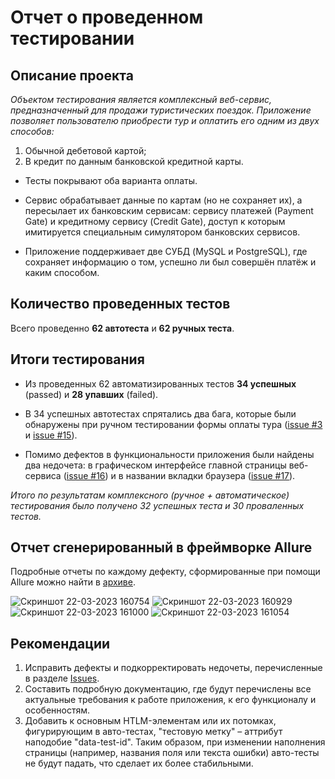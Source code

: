 # Отчет о проведенном тестировании 

## Описание проекта

*Объектом тестирования является комплексный веб-сервис, предназначенный для продажи туристических поездок. Приложение позволяет пользователю приобрести тур и оплатить его одним из двух способов:*

1. Обычной дебетовой картой;
2. В кредит по данным банковской кредитной карты.

* Тесты покрывают оба варианта оплаты.

* Сервис обрабатывает данные по картам (но не сохраняет их), а пересылает их банковским сервисам: сервису платежей (Payment Gate) и кредитному сервису (Credit Gate), доступ к которым имитируется специальным симулятором банковских сервисов.

* Приложение поддерживает две СУБД (MySQL и PostgreSQL), где сохраняет информацию о том, успешно ли был совершён платёж и каким способом. 

## Количество проведенных тестов

Всего проведенно **62 автотеста** и **62 ручных теста**.


## Итоги тестирования

* Из проведенных 62 автоматизированных тестов **34 успешных** (passed) и  **28 упавших** (failed).

* В 34 успешных автотестах спрятались два бага, которые были обнаружены при ручном тестировании формы оплаты тура ([issue #3](https://github.com/KokarevaKatja/Diploma/issues/3#issue-1626949632) и [issue #15](https://github.com/KokarevaKatja/Diploma/issues/15#issue-1627310203)).

* Помимо дефектов в функциональности приложения были найдены два недочета: в графическом интерфейсе главной страницы веб-сервиса ([issue #16](https://github.com/KokarevaKatja/Diploma/issues/16#issue-1629274144)) и в названии вкладки браузера ([issue #17](https://github.com/KokarevaKatja/Diploma/issues/17#issue-1629284164)).

*Итого по результатам комплексного (ручное + автоматическое) тестирования было получено 32 успешных теста и 30 проваленных тестов.*



## Отчет сгенерированный в фреймворке Allure
Подробные отчеты по каждому дефекту, сформированные при помощи Allure можно найти в [архиве](https://github.com/KokarevaKatja/Diploma/tree/main/report%20documents/Allure%20report%20details).

![Скриншот 22-03-2023 160754](https://user-images.githubusercontent.com/108740955/226914493-5ab85307-1775-45f4-9496-48c8579713b0.jpg)
![Скриншот 22-03-2023 160929](https://user-images.githubusercontent.com/108740955/226914733-8965459b-45bf-4907-8140-526f5e7ccbd0.jpg)
![Скриншот 22-03-2023 161000](https://user-images.githubusercontent.com/108740955/226914739-0bff738f-34c7-4113-ba5d-5fb1012ac583.jpg)
![Скриншот 22-03-2023 161054](https://user-images.githubusercontent.com/108740955/226914742-7591d681-c746-4f45-a3fc-a3badcac9452.jpg)

## Рекомендации
1. Исправить дефекты и подкорректировать недочеты, перечисленные в разделе [Issues](https://github.com/KokarevaKatja/Diploma/issues).
2. Составить подробную документацию, где будут перечислены все актуальные требования к работе приложения, к его функционалу и особенностям.
3. Добавить к основным HTLM-элементам или их потомках, фигурирующим в авто-тестах, "тестовую метку" – аттрибут наподобие "data-test-id". Таким образом, при изменении наполнения страницы (например, названия поля или текста ошибки) авто-тесты не будут падать, что сделает их более стабильными.
